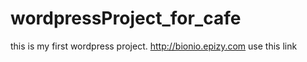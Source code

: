 # wordpressProject_for_cafe
this is my first wordpress project.
http://bionio.epizy.com
use this link
